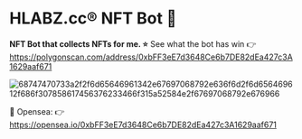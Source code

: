 # HLABZ.cc® NFT Bot 🎨
<strong>NFT Bot that collects NFTs for me. ⭐️</strong>
See what the bot has win 👉 https://polygonscan.com/address/0xbFF3eE7d3648Ce6b7DE82dEa427c3A1629aaf671

![68747470733a2f2f6d65646961342e67697068792e636f6d2f6d656469612f686f307858617456376233466f315a52584e2f67697068792e676966](https://user-images.githubusercontent.com/113842155/196613640-114a8d27-fa43-4a54-9257-5429dd9c98e4.gif)

🌊 Opensea: 👉 https://opensea.io/0xbFF3eE7d3648Ce6b7DE82dEa427c3A1629aaf671
 
 
 
 
